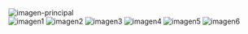 
<!DOCTYPE html>
<html lang="en">
<head>
    <meta charset="UTF-8">
    <meta http-equiv="X-UA-Compatible" content="IE=edge">
    <meta name="viewport" content="width=device-width, initial-scale=1.0">
    <title>Multimedia</title>
    <link rel="stylesheet" href="css/multimedia.css">
</head>
<body>
    <img class="imagen-principal" src="img/ss-grande.webp" alt="imagen-principal" />
    <div class="galeria">
        <img class="imagen-galeria" src="img/alderdieder.jpg" alt="imagen1" />
        <img class="imagen-galeria" src="img/bahia.jpg" alt="imagen2" />
        <img class="imagen-galeria" src="img/concha.jpg" alt="imagen3" />
        <img class="imagen-galeria" src="img/consti.jfif" alt="imagen4" />
        <img class="imagen-galeria" src="img/playa.jfif" alt="imagen5" />
        <img class="imagen-galeria" src="img/pvieja.webp" alt="imagen6" />
    </div>
</body>
</html>